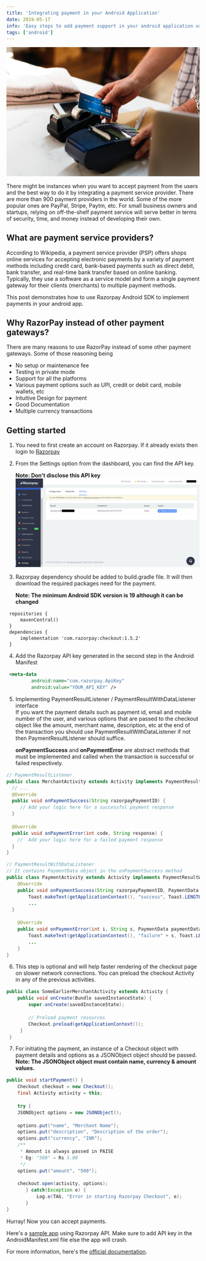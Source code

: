 ```yaml
---
title: 'Integrating payment in your Android Application'
date: 2019-05-17
info: 'Easy steps to add payment support in your android application using Razorpay'
tags: ['android']
---
```


![Payment](featured-image.jpg)

There might be instances when you want to accept payment from the users and the best way to do it by integrating a payment service provider. There are more than 900 payment providers in the world. Some of the more popular ones are PayPal, Stripe, Paytm, etc. For small business owners and startups, relying on off-the-shelf payment service will serve better in terms of security, time, and money instead of developing their own.

## What are payment service providers?

According to Wikipedia, a payment service provider (PSP) offers shops online services for accepting electronic payments by a variety of payment methods including credit card, bank-based payments such as direct debit, bank transfer, and real-time bank transfer based on online banking. Typically, they use a software as a service model and form a single payment gateway for their clients (merchants) to multiple payment methods.

This post demonstrates how to use Razorpay Android SDK to implement payments in your android app.

## Why RazorPay instead of other payment gateways?

There are many reasons to use RazorPay instead of some other payment gateways. Some of those reasoning being

- No setup or maintenance fee
- Testing in private mode
- Support for all the platforms
- Various payment options such as UPI, credit or debit card, mobile wallets, etc
- Intuitive Design for payment
- Good Documentation
- Multiple currency transactions

## Getting started

1.  You need to first create an account on Razorpay. If it already exists then login to [Razorpay](https://razorpay.com/)

2.  From the Settings option from the dashboard, you can find the API key.

    **Note: Don't disclose this API key**
    ![Razorpay Dashboard](dashboard.png)

3.  Razorpay dependency should be added to build.gradle file. It will then download the required packages need for the payment.

    **Note: The minimum Android SDK version is 19 although it can be changed**

```
 repositories {
     mavenCentral()
 }
 dependencies {
     implementation 'com.razorpay:checkout:1.5.2'
 }
```

4.  Add the Razorpay API key generated in the second step in the Android Manifest

```xml
 <meta-data
         android:name="com.razorpay.ApiKey"
         android:value="YOUR_API_KEY" />
```

5.  Implementing PaymentResultListener / PaymentResultWithDataListener interface <br/>
    If you want the payment details such as payment id, email and mobile number of the user, and various options that are passed to the checkout object like the amount, merchant name, description, etc at the end of the transaction you should use PaymentResultWithDataListener if not then PaymentResultListener should suffice.

    **onPaymentSuccess** and **onPaymentError** are abstract methods that must be implemented and called when the transaction is successful or failed respectively.

```java
// PaymentResultListener
public class MerchantActivity extends Activity implements PaymentResultListener {
  // ...
  @Override
  public void onPaymentSuccess(String razorpayPaymentID) {
     // Add your logic here for a successful payment response
  }

  @Override
  public void onPaymentError(int code, String response) {
    //  Add your logic here for a failed payment response
  }
}
```

```java
// PaymentResultWithDataListener
// It contains PaymentData object in the onPaymentSuccess method
public class PaymentActivity extends Activity implements PaymentResultWithDataListener {
    @Override
    public void onPaymentSuccess(String razorpayPaymentID, PaymentData paymentData) {
        Toast.makeText(getApplicationContext(), "success", Toast.LENGTH_SHORT).show();
        ...
  }

    @Override
    public void onPaymentError(int i, String s, PaymentData paymentData) {
        Toast.makeText(getApplicationContext(), "failure" + s, Toast.LENGTH_SHORT).show();
        ...
    }
}
```

6.  This step is optional and will help faster rendering of the checkout page on slower network connections. You can preload the checkout Activity in any of the previous activities.

```java
public class SomeEarlierMerchantActivity extends Activity {
    public void onCreate(Bundle savedInstanceState) {
        super.onCreate(savedInstanceState);

        // Preload payment resources
        Checkout.preload(getApplicationContext());
     }
 }
```

7.  For initiating the payment, an instance of a Checkout object with payment details and options as a JSONObject object should be passed. <br />
    **Note: The JSONObject object must contain name, currency & amount values.**

```java
public void startPayment() {
    Checkout checkout = new Checkout();
    final Activity activity = this;

    try {
    JSONObject options = new JSONObject();

    options.put("name", "Merchant Name");
    options.put("description", "Description of the order");
    options.put("currency", "INR");
    /**
     * Amount is always passed in PAISE
     * Eg: "500" = Rs 5.00
     */
    options.put("amount", "500");

    checkout.open(activity, options);
       } catch(Exception e) {
           Log.e(TAG, "Error in starting Razorpay Checkout", e);
       }
}
```

Hurray! Now you can accept payments.

Here's a [sample app](https://github.com/jibin2706/RazorPayment-Demo) using Razorpay API. Make sure to add API key in the AndroidManifest.xml file else the app will crash.

For more information, here's the [official documentation](https://razorpay.com/docs/payment-gateway/integrations-guide/mobile/android/standard/).
